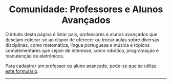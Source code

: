 <h1 align="center">Comunidade: Professores e Alunos Avançados</h1>

O intuito desta página é listar pais, professores e alunos avançados que desejam colocar-se ao dispor de oferecer ou trocar aulas sobre diversas disciplinas, como matemática, língua portuguesa e música e tópicos complementares que sejam de interesse, como robótica, programação e manutenção de eletrônicos.

Para cadastrar um professor ou aluno avançado, pede-se que se utilize [este formulário](https://forms.gle/jVDHTjJA5f95Viuz9).

---
